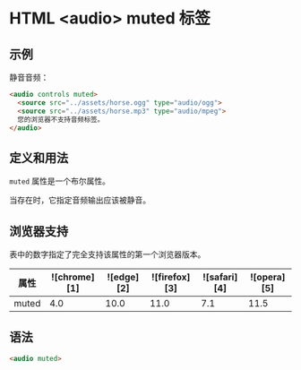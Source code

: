 HTML \<audio> muted 标签
===

## 示例

静音音频：

```html idoc:preview
<audio controls muted>
  <source src="../assets/horse.ogg" type="audio/ogg">
  <source src="../assets/horse.mp3" type="audio/mpeg">
  您的浏览器不支持音频标签。
</audio>
```

## 定义和用法

`muted` 属性是一个布尔属性。

当存在时，它指定音频输出应该被静音。

## 浏览器支持

表中的数字指定了完全支持该属性的第一个浏览器版本。

| 属性 | ![chrome][1] | ![edge][2] | ![firefox][3] | ![safari][4] | ![opera][5] |
| ---- | ---- | ---- | ---- | ---- | ---- |
| muted     | 4.0 | 10.0 | 11.0 | 7.1 | 11.5 |
<!--rehype:style=width: 100%; display: inline-table;-->

## 语法

```html
<audio muted>
```